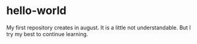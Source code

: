 # hello-world
My first repository creates in august. It is a little not understandable. But I try my best to continue learning.
